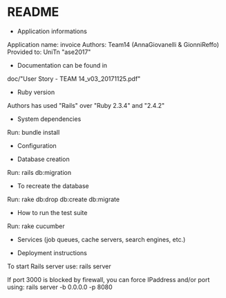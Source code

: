 # README

* Application informations

Application name: invoice
Authors: Team14 (AnnaGiovanelli & GionniReffo)
Provided to: UniTn "ase2017"

* Documentation can be found in

doc/"User Story - TEAM 14_v03_20171125.pdf"

* Ruby version

Authors has used "Rails" over "Ruby 2.3.4" and "2.4.2"

* System dependencies

Run:
  bundle install

* Configuration

* Database creation

Run:
  rails db:migration

* To recreate the database

Run:
  rake db:drop db:create db:migrate

* How to run the test suite

Run:
  rake cucumber

* Services (job queues, cache servers, search engines, etc.)

* Deployment instructions

To start Rails server use:
  rails server
  
If port 3000 is blocked by firewall, you can force IPaddress and/or port using:
  rails server -b 0.0.0.0 -p 8080
